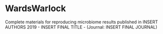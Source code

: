 # WardsWarlock
Complete materials for reproducing microbiome results published in INSERT AUTHORS 2019 - INSERT FINAL TITLE - (Journal: INSERT FINAL JOURNAL)
